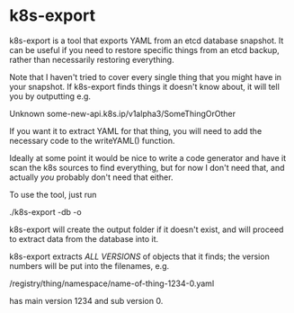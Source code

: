 k8s-export
==========

k8s-export is a tool that exports YAML from an etcd database snapshot.
It can be useful if you need to restore specific things from an etcd
backup, rather than necessarily restoring everything.

Note that I haven't tried to cover every single thing that you might
have in your snapshot.  If k8s-export finds things it doesn't know
about, it will tell you by outputting e.g.

  Unknown some-new-api.k8s.ip/v1alpha3/SomeThingOrOther

If you want it to extract YAML for that thing, you will need to add
the necessary code to the writeYAML() function.

Ideally at some point it would be nice to write a code generator and
have it scan the k8s sources to find everything, but for now I don't
need that, and actually *you* probably don't need that either.

To use the tool, just run

  ./k8s-export -db <path-to-db-file> -o <name-of-output-folder>

k8s-export will create the output folder if it doesn't exist, and will
proceed to extract data from the database into it.

k8s-export extracts *ALL VERSIONS* of objects that it finds; the
version numbers will be put into the filenames, e.g.

  <output-folder>/registry/thing/namespace/name-of-thing-1234-0.yaml

has main version 1234 and sub version 0.
